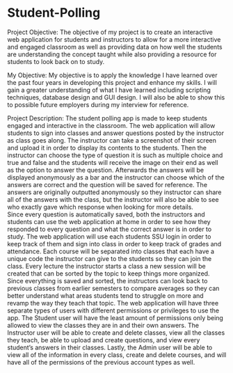 # Student-Polling

Project Objective:
	The objective of my project is to create an interactive web application for students and instructors to allow for a more interactive and engaged classroom as well as providing data on how well the students are understanding the concept taught while also providing a resource for students to look back on to study.
	
My Objective:
	My objective is to apply the knowledge I have learned over the past four years in developing this project and enhance my skills. I will gain a greater understanding of what I have learned including scripting techniques, database design and GUI design. I will also be able to show this to possible future employers during my interview for reference.
	
Project Description:
	The student polling app is made to keep students engaged and interactive in the classroom. The web application will allow students to sign into classes and answer questions posted by the instructor as class goes along. 
The instructor can take a screenshot of their screen and upload it in order to display its contents to the students. Then the instructor can choose the type of question it is such as multiple choice and true and false and the students will receive the image on their end as well as the option to answer the question. Afterwards the answers will be displayed anonymously as a bar and the instructor can choose which of the answers are correct and the question will be saved for reference. The answers are originally outputted anonymously so they instructor can share all of the answers with the class, but the instructor will also be able to see who exactly gave which response when looking for more details.   
	Since every question is automatically saved, both the instructors and students can use the web application at home in order to see how they responded to every question and what the correct answer is in order to study.
	The web application will use each students SSU login in order to keep track of them and sign into class in order to keep track of grades and attendance. Each course will be separated into classes that each have a unique code the instructor can give to the students so they can join the class. Every lecture the instructor starts a class a new session will be created that can be sorted by the topic to keep things more organized. Since everything is saved and sorted, the instructors can look back to previous classes from earlier semesters to compare averages so they can better understand what areas students tend to struggle on more and revamp the way they teach that topic. 
	The web application will have three separate types of users with different permissions or privileges to use the app. The Student user will have the least amount of permissions only being allowed to view the classes they are in and their own answers. The Instructor user will be able to create and delete classes, view all the classes they teach, be able to upload and create questions, and view every student’s answers in their classes. Lastly, the Admin user will be able to view all of the information in every class, create and delete courses, and will have all of the permissions of the previous account types as well.

